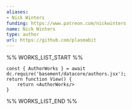 ```yaml
---
aliases:
- Nick Winters
funding: https://www.patreon.com/nickwinters
name: Nick Winters
type: author
url: https://github.com/plasmabit
---
```



%% WORKS_LIST_START %%

```datacorejsx
const { AuthorWorks } = await dc.require('basement/datacore/authors.jsx');
return function View() {
    return <AuthorWorks/>
}
```
%% WORKS_LIST_END %%